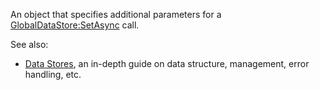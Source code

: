 An object that specifies additional parameters for a
[GlobalDataStore:SetAsync](https://create.roblox.com/docs/reference/engine/classes/GlobalDataStore#SetAsync) call.

See also:

- [Data Stores](/scripting/data/data-stores), an in-depth guide on data
  structure, management, error handling, etc.